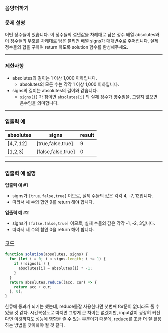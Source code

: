 ### 음양더하기

### **문제 설명**

어떤 정수들이 있습니다. 이 정수들의 절댓값을 차례대로 담은 정수 배열 absolutes와 이 정수들의 부호를 차례대로 담은 불리언 배열 signs가 매개변수로 주어집니다. 실제 정수들의 합을 구하여 return 하도록 solution 함수를 완성해주세요.

---

### 제한사항

- absolutes의 길이는 1 이상 1,000 이하입니다.
  - absolutes의 모든 수는 각각 1 이상 1,000 이하입니다.
- signs의 길이는 absolutes의 길이와 같습니다.
  - `signs[i]` 가 참이면 `absolutes[i]` 의 실제 정수가 양수임을, 그렇지 않으면 음수임을 의미합니다.

---

### 입출력 예

| absolutes | signs              | result |
| --------- | ------------------ | ------ |
| [4,7,12]  | [true,false,true]  | 9      |
| [1,2,3]   | [false,false,true] | 0      |

---

### 입출력 예 설명

**입출력 예 #1**

- signs가 `[true,false,true]` 이므로, 실제 수들의 값은 각각 4, -7, 12입니다.
- 따라서 세 수의 합인 9를 return 해야 합니다.

**입출력 예 #2**

- signs가 `[false,false,true]` 이므로, 실제 수들의 값은 각각 -1, -2, 3입니다.
- 따라서 세 수의 합인 0을 return 해야 합니다.

### 코드

```jsx
function solution(absolutes, signs) {
  for (let i = 0; i < signs.length; i += 1) {
    if (!signs[i]) {
      absolutes[i] = absolutes[i] * -1;
    }
  }
  return absolutes.reduce((acc, cur) => {
    return acc + cur;
  }, 0);
}
```

한큐에 통과가 되기는 했는데, reduce를잘 사용한다면 첫번째 for문이 없더라도 풀 수 있을 것 같다. 시간복잡도로 따지면 그렇게 큰 차이는 없겠지만, input값이 굉장히 커진다면 이것까지도 성능에 영향을 줄 수 있는 부분이기 때문에, reduce를 조금 더 잘 활용하는 방법을 찾아봐야 될 것 같다.
